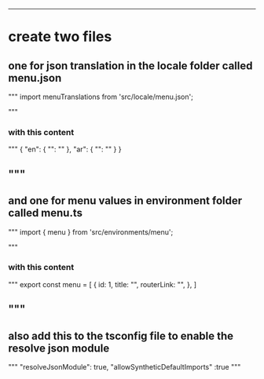 
------------------------------------------------------------------------------------------
# create two files

## one for json translation in the locale folder called menu.json
"""
import menuTranslations from 'src/locale/menu.json';

"""
### with this content 
"""
{
  "en": {
    "": ""
  },
  "ar": {
    "": ""
  }
}

"""
------------------------------------------------------------------------------------------
## and one for menu values in environment folder called menu.ts
"""
import { menu } from 'src/environments/menu';

"""
### with this content 
"""
export const menu = [
  {
    id: 1,
    title: "",
    routerLink: "",
  },
]

"""
------------------------------------------------------------------------------------------
## also add this to the tsconfig file to enable the resolve json module
"""
  "resolveJsonModule": true,
  "allowSyntheticDefaultImports" :true
"""
